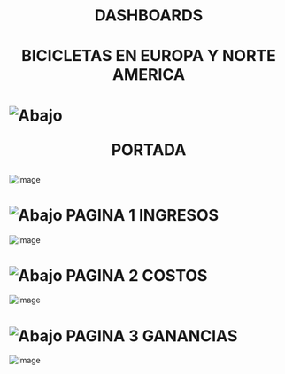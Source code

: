 # <p align="center">DASHBOARDS</p>                                                                  
#          <p align="center">BICICLETAS EN EUROPA Y NORTE AMERICA</p>
# ![Abajo](https://img.icons8.com/?size=100&id=gXroMWBr5XPl&format=png&color=000000) </p> <p align="center">PORTADA</p>
![image](https://github.com/user-attachments/assets/41f6b98e-c107-41f8-9689-87d2d99e30a4)
# ![Abajo](https://img.icons8.com/?size=100&id=gXroMWBr5XPl&format=png&color=000000) PAGINA 1 INGRESOS
![image](https://github.com/user-attachments/assets/7ea91e86-a79f-437b-9a10-36b261a7d4a8)
# ![Abajo](https://img.icons8.com/?size=100&id=gXroMWBr5XPl&format=png&color=000000) PAGINA 2 COSTOS
![image](https://github.com/user-attachments/assets/074068bd-1c74-469b-a528-984025d02491)
# ![Abajo](https://img.icons8.com/?size=100&id=gXroMWBr5XPl&format=png&color=000000) PAGINA 3 GANANCIAS
![image](https://github.com/user-attachments/assets/e599f52a-3186-4e96-b119-fac9416fcf56)



